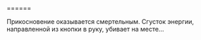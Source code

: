 ======

Прикосновение оказывается смертельным. Сгусток энергии, направленной из кнопки в руку, убивает на месте...

